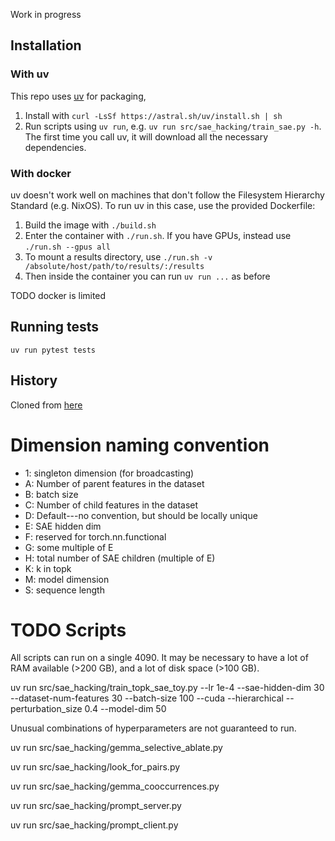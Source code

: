 Work in progress

## Installation

### With uv

This repo uses [uv](https://github.com/astral-sh/uv) for packaging,

1. Install with `curl -LsSf https://astral.sh/uv/install.sh | sh`
1. Run scripts using `uv run`, e.g. `uv run src/sae_hacking/train_sae.py -h`.
   The first time you call uv, it will download all the necessary dependencies.

### With docker

uv doesn't work well on machines that don't follow the Filesystem Hierarchy Standard (e.g. NixOS).
To run uv in this case, use the provided Dockerfile:

1. Build the image with `./build.sh`
1. Enter the container with `./run.sh`. If you have GPUs, instead use `./run.sh --gpus all`
1. To mount a results directory, use `./run.sh -v /absolute/host/path/to/results/:/results`
1. Then inside the container you can run `uv run ...` as before

TODO docker is limited

## Running tests

`uv run pytest tests`

## History

Cloned from [here](https://github.com/TheodoreEhrenborg/tiny_stories_sae)

# Dimension naming convention

- 1: singleton dimension (for broadcasting)
- A: Number of parent features in the dataset
- B: batch size
- C: Number of child features in the dataset
- D: Default---no convention, but should be locally unique
- E: SAE hidden dim
- F: reserved for torch.nn.functional
- G: some multiple of E
- H: total number of SAE children (multiple of E)
- K: k in topk
- M: model dimension
- S: sequence length

# TODO Scripts

All scripts can run on a single 4090.
It may be necessary to have a lot of RAM available
(>200 GB), and a lot of disk space (>100 GB).

uv run src/sae_hacking/train_topk_sae_toy.py --lr 1e-4 --sae-hidden-dim 30 --dataset-num-features 30 --batch-size 100 --cuda --hierarchical --perturbation_size 0.4 --model-dim 50

Unusual combinations of hyperparameters are not guaranteed to run.

uv run src/sae_hacking/gemma_selective_ablate.py

uv run src/sae_hacking/look_for_pairs.py

uv run src/sae_hacking/gemma_cooccurrences.py

uv run src/sae_hacking/prompt_server.py

uv run src/sae_hacking/prompt_client.py

